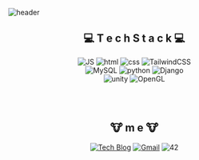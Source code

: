 <!--
**Joowon0220/Joowon0220** is a ✨ _special_ ✨ repository because its `README.md` (this file) appears on your GitHub profile.

Here are some ideas to get you started:

- 🔭 I’m currently working on ...
- 🌱 I’m currently learning ...
- 👯 I’m looking to collaborate on ...
- 🤔 I’m looking for help with ...
- 💬 Ask me about ...
- 📫 How to reach me: ...
- 😄 Pronouns: ...
- ⚡ Fun fact: ...
-->

![header](https://capsule-render.vercel.app/api?type=waving&color=e6bb00&height=300&section=header&text=SooMinPark%20&fontSize=80&)

<div align=center>

## 💻   T e c h S t a c k 💻


![JS](https://img.shields.io/badge/JavaScript-F7DF1E?style=flat-square&logo=JavaScript&logoColor=black) ![html](https://img.shields.io/badge/Html-E34F26?style=flat-square&logo=Html5&logoColor=white) ![css](https://img.shields.io/badge/CSS-1572B6?style=flat-square&logo=CSS3&logoColor=white) ![TailwindCSS](https://img.shields.io/badge/TailwindCSS-06B6D4?style=flat-square&logo=TailwindCSS&logoColor=white)
<br>
![MySQL](https://img.shields.io/badge/MySQL-4479A1?style=flat-square&logo=MySQL&logoColor=white) ![python](https://img.shields.io/badge/Python-blue?style=flat-square&logo=python&logoColor=white) ![Django](https://img.shields.io/badge/Django-092E20?style=flat-square&logo=Django&logoColor=white)
<br>
![unity](https://img.shields.io/badge/Unity-black?style=flat-square&logo=unity&logoColor=white) ![OpenGL](https://img.shields.io/badge/OpenGL-5586A4?style=flat-square&logo=OpenGL&logoColor=white)

<br><br>

## 🐮  m e  🐮 
[![Tech Blog](https://img.shields.io/badge/Blog-FF5722?style=flat-square&logo=blogger&logoColor=white)](https://desinging-new.tistory.com/) [![Gmail](https://img.shields.io/badge/Gmail-EA4335?style=flat-square&logo=Gmail&logoColor=white)](mailto:one.qkrtnals970804@gmail.com) ![42](https://img.shields.io/badge/42SEOUL-black?style=flat-square&logo=42&logoColor=white)




</div>
